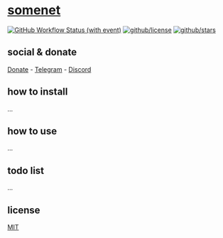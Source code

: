# [somenet]()

[![GitHub Workflow Status (with event)](https://img.shields.io/github/actions/workflow/status/tarsislimadev/somenet/github-release.yml)](https://github.com/tarsislimadev/somenet/actions/workflows/github-release.yml) [![github/license](https://img.shields.io/github/license/tarsislimadev/somenet)](https://img.shields.io/github/license/tarsislimadev/somenet)  [![github/stars](https://img.shields.io/github/stars/tarsislimadev/somenet?style=social)](https://img.shields.io/github/stars/tarsislimadev/somenet?style=social)

## social & donate

[Donate](https://link.mercadopago.com.br/brtmvdl) - [Telegram](#) - [Discord](#)

## how to install

...

## how to use

...

## todo list
...

## license

[MIT](./LICENSE)
